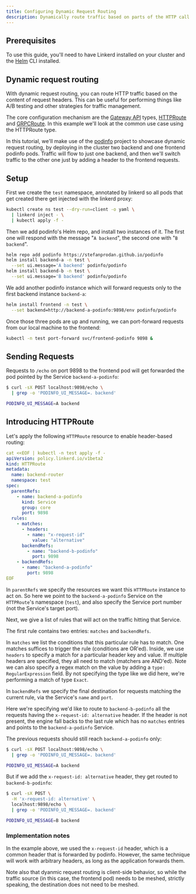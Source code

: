 ```yaml
---
title: Configuring Dynamic Request Routing
description: Dynamically route traffic based on parts of the HTTP call.
---
```


## Prerequisites

To use this guide, you'll need to have Linkerd installed on your cluster and the
[Helm](https://helm.sh/docs/intro/quickstart/) CLI installed.

## Dynamic request routing

With dynamic request routing, you can route HTTP traffic based on the content
of request headers. This can be useful for performing things like A/B testing
and other strategies for traffic management.

The core configuration mechanism are the [Gateway API] types, [HTTPRoute] and
[GRPCRoute]. In this example we'll look at the common use case using the
HTTPRoute type.

In this tutorial, we'll make use of the
[podinfo](https://github.com/stefanprodan/podinfo) project to showcase dynamic
request routing, by deploying in the cluster two backend and one frontend
podinfo pods. Traffic will flow to just one backend, and then we'll switch
traffic to the other one just by adding a header to the frontend requests.

## Setup

First we create the `test` namespace, annotated by linkerd so all pods that get
created there get injected with the linkerd proxy:

``` bash
kubectl create ns test --dry-run=client -o yaml \
  | linkerd inject - \
  | kubectl apply -f -
```

Then we add podinfo's Helm repo, and install two instances of it. The first one
will respond with the message "`A backend`", the second one with "`B backend`".

```bash
helm repo add podinfo https://stefanprodan.github.io/podinfo
helm install backend-a -n test \
  --set ui.message='A backend' podinfo/podinfo
helm install backend-b -n test \
  --set ui.message='B backend' podinfo/podinfo
```

We add another podinfo instance which will forward requests only to the first
backend instance `backend-a`:

```bash
helm install frontend -n test \
  --set backend=http://backend-a-podinfo:9898/env podinfo/podinfo
```

Once those three pods are up and running, we can port-forward requests from our
local machine to the frontend:

```bash
kubectl -n test port-forward svc/frontend-podinfo 9898 &
```

## Sending Requests

Requests to `/echo` on port 9898 to the frontend pod will get forwarded the pod
pointed by the Service `backend-a-podinfo`:

```bash
$ curl -sX POST localhost:9898/echo \
  | grep -o 'PODINFO_UI_MESSAGE=. backend'

PODINFO_UI_MESSAGE=A backend
```

## Introducing HTTPRoute

Let's apply the following `HTTPRoute` resource to enable header-based routing:

```yaml
cat <<EOF | kubectl -n test apply -f -
apiVersion: policy.linkerd.io/v1beta2
kind: HTTPRoute
metadata:
  name: backend-router
  namespace: test
spec:
  parentRefs:
    - name: backend-a-podinfo
      kind: Service
      group: core
      port: 9898
  rules:
    - matches:
      - headers:
        - name: "x-request-id"
          value: "alternative"
      backendRefs:
        - name: "backend-b-podinfo"
          port: 9898
    - backendRefs:
      - name: "backend-a-podinfo"
        port: 9898
EOF
```

In `parentRefs` we specify the resources we want this `HTTPRoute` instance to
act on. So here we point to the `backend-a-podinfo` Service on the `HTTPRoute`'s
namespace (`test`), and also specify the Service port number (not the Service's
target port).

Next, we give a list of rules that will act on the traffic hitting that Service.

The first rule contains two entries: `matches` and `backendRefs`.

In `matches` we list the conditions that this particular rule has to match. One
matches suffices to trigger the rule (conditions are OR'ed). Inside, we use
`headers` to specify a match for a particular header key and value. If multiple
headers are specified, they all need to match (matchers are AND'ed). Note we can
also specify a regex match on the value by adding a `type: RegularExpression`
field. By not specifying the type like we did here, we're performing a match of
type `Exact`.

In `backendRefs` we specify the final destination for requests matching the
current rule, via the Service's `name` and `port`.

Here we're specifying we'd like to route to `backend-b-podinfo` all the requests
having the `x-request-id: alternative` header. If the header is not present,
the engine fall backs to the last rule which has no `matches` entries and points
to the `backend-a-podinfo` Service.

The previous requests should still reach `backend-a-podinfo` only:

```bash
$ curl -sX POST localhost:9898/echo \
  | grep -o 'PODINFO_UI_MESSAGE=. backend'

PODINFO_UI_MESSAGE=A backend
```

But if we add the `x-request-id: alternative` header, they get routed to
`backend-b-podinfo`:

```bash
$ curl -sX POST \
  -H 'x-request-id: alternative' \
  localhost:9898/echo \
  | grep -o 'PODINFO_UI_MESSAGE=. backend'

PODINFO_UI_MESSAGE=B backend
```

### Implementation notes

In the example above, we used the `x-request-id` header, which is a common
header that is forwarded by podinfo. However, the same technique will work with
arbitrary headers, as long as the application forwards them.

Note also that dyanmic request routing is client-side behavior, so while the
traffic source (in this case, the frontend pod) needs to be meshed, strictly
speaking, the destination does not need to be meshed.

[HTTPRoute]: ../../reference/httproute/
[GRPCRoute]: ../../reference/httproute/
[Gateway API]: ../../features/gateway-api/
[`ServiceProfile`]: ../../features/ServiceProfile/
